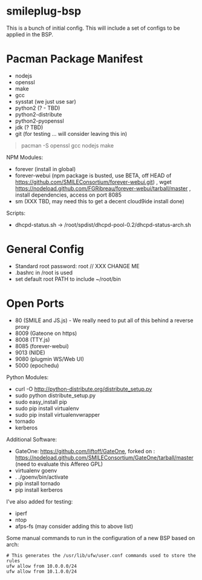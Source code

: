 smileplug-bsp
=============

This is a bunch of initial config.  This will include a set of configs to be applied in the BSP.

Pacman Package Manifest
=======================
* nodejs
* openssl
* make
* gcc
* sysstat (we just use sar)
* python2 (? - TBD)
* python2-distribute
* python2-pyopenssl
* jdk (? TBD)
* git (for testing ... will consider leaving this in)

> pacman -S openssl gcc nodejs make

NPM Modules:
* forever (install in global)
* forever-webui (npm package is busted, use BETA, off HEAD of https://github.com/SMILEConsortium/forever-webui.git) , wget https://nodeload.github.com/FGRibreau/forever-webui/tarball/master , install dependencies, access on port 8085
* sm (XXX TBD, may need this to get a decent cloud9ide install done)

Scripts:
* dhcpd-status.sh -> /root/spdist/dhcpd-pool-0.2/dhcpd-status-arch.sh

General Config
==============
* Standard root password: root // XXX CHANGE ME
* .bashrc in /root is used
* set default root PATH to include ~/root/bin


Open Ports
==========
* 80 (SMILE and JS.js) - We really need to put all of this behind a reverse proxy
* 8009 (Gateone on https)
* 8008 (TTY.js)
* 8085 (forever-webui)
* 9013 (NIDE)
* 9080 (plugmin WS/Web UI)
* 5000 (epochedu) 

Python Modules:
* curl -O http://python-distribute.org/distribute_setup.py
* sudo python distribute_setup.py
* sudo easy_install pip
* sudo pip install virtualenv
* sudo pip install virtualenvwrapper
* tornado
* kerberos

Additional Software:
* GateOne: https://github.com/liftoff/GateOne, forked on : https://nodeload.github.com/SMILEConsortium/GateOne/tarball/master (need to evaluate this Affereo GPL)
* virtualenv goenv
* . ./goenv/bin/activate
* pip install tornado
* pip install kerberos


I've also added for testing:

* iperf
* ntop
* afps-fs (may consider adding this to above list)

Some manual commands to run in the configuration of a new BSP based on arch:

    # This generates the /usr/lib/ufw/user.conf commands used to store the rules
    ufw allow from 10.0.0.0/24
    ufw allow from 10.1.0.0/24
